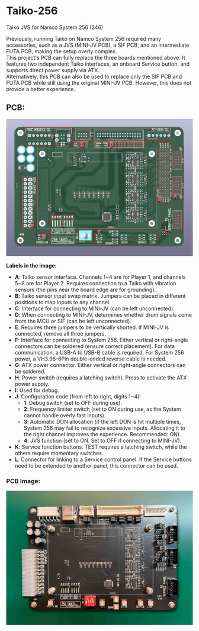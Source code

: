 # Taiko-256  
Taiko JVS for Namco System 256 (246)  

Previously, running Taiko on Namco System 256 required many accessories, such as a JVS (MINI-JV PCB), a SIF PCB, and an intermediate FUTA PCB, making the setup overly complex.  
This project's PCB can fully replace the three boards mentioned above. It features two independent Taiko interfaces, an onboard Service button, and supports direct power supply via ATX.  
Alternatively, this PCB can also be used to replace only the SIF PCB and FUTA PCB while still using the original MINI-JV PCB. However, this does not provide a better experience.  

## PCB:  

![PCB](img/pcb1.png)  

**Labels in the image:**  
- **A**: Taiko sensor interface. Channels 1\~4 are for Player 1, and channels 5\~8 are for Player 2. Requires connection to a Taiko with vibration sensors (the pins near the board edge are for grounding).  
- **B**: Taiko sensor input swap matrix. Jumpers can be placed in different positions to map inputs to any channel.  
- **C**: Interface for connecting to MINI-JV (can be left unconnected).  
- **D**: When connecting to MINI-JV, determines whether drum signals come from the MCU or SIF (can be left unconnected).  
- **E**: Requires three jumpers to be vertically shorted. If MINI-JV is connected, remove all three jumpers.  
- **F**: Interface for connecting to System 256. Either vertical or right-angle connectors can be soldered (ensure correct placement). For data communication, a USB-A to USB-B cable is required. For System 256 power, a VH3.96-6Pin double-ended reverse cable is needed.  
- **G**: ATX power connector. Either vertical or right-angle connectors can be soldered.  
- **H**: Power switch (requires a latching switch). Press to activate the ATX power supply.  
- **I**: Used for debug.  
- **J**: Configuration code (from left to right, digits 1~4):  
  - **1**: Debug switch (set to OFF during use).  
  - **2**: Frequency limiter switch (set to ON during use, as the System cannot handle overly fast inputs).  
  - **3**: Automatic DON allocation (if the left DON is hit multiple times, System 256 may fail to recognize excessive inputs. Allocating it to the right channel improves the experience. Recommended: ON).  
  - **4**: JVS function (set to ON. Set to OFF if connecting to MINI-JV).  
- **K**: Service function buttons. TEST requires a latching switch, while the others require momentary switches.  
- **L**: Connector for linking to a Service control panel. If the Service buttons need to be extended to another panel, this connector can be used.  

### PCB Image:  
![PCB-Photo](img/pcb2.JPG)  
